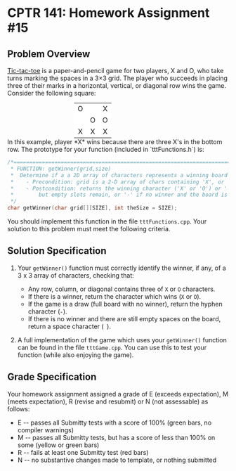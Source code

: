 # CPTR 141: Homework Assignment #15

## Problem Overview

[Tic-tac-toe](https://en.wikipedia.org/wiki/Tic-tac-toe) is a paper-and-pencil game for two players, X and O, who take turns marking the spaces in a 3×3 grid. The player who succeeds in placing three of their marks in a horizontal, vertical, or diagonal row wins the game. Consider the following square:

<table style="margin: auto; width: 200px;">
  <tr>
    <td style="text-align:center;background:white;">O</td>
    <td style="text-align:center;background:white;"> </td>
    <td style="text-align:center;background:white;">X</td>
  </tr><tr>
    <td style="text-align:center;background:white;"> </td>
    <td style="text-align:center;background:white;">O</td>
    <td style="text-align:center;background:white;">O</td>
  </tr><tr>
    <td style="text-align:center;background:white;">X</td>
    <td style="text-align:center;background:white;">X</td>
    <td style="text-align:center;background:white;">X</td>
  </tr>
</table>
In this example, player *X* wins because there are three X's in the bottom row. The prototype for your function (included in `tttFunctions.h`) is:

```c++
/*=====================================================================================
 * FUNCTION: getWinner(grid,size)
 *  Determine if a a 2D array of characters represents a winning board in tic-tac-toe.
 *    - Precondition: grid is a 2-D array of chars containing 'X', or 'O', or ' '.
 *    - Postcondition: returns the winning character ('X' or 'O') or ' ' if no winner
 *        but empty slots remain, or '-' if no winner and the board is full.
 */
char getWinner(char grid[][SIZE], int theSize = SIZE);
```

You should implement this function in the file `tttFunctions.cpp`. Your solution to this problem must meet the following criteria.

## Solution Specification

1. Your ``getWinner()`` function must correctly identify the winner, if any, of a 3 x 3 array of characters, checking that:

    * Any row, column, or diagonal contains three of `X` or `O` characters.
    * If there is a winner, return the character which wins (`X` or `O`).
    * If the game is a draw (full board with no winner), return the hyphen character (`-`).
    * If there is no winner and there are still empty spaces on the board, return a space character (` `).
2. A full implementation of the game which uses your `getWinner()` function can be found in the file `tttGame.cpp`.  You can use this to test your function (while also enjoying the game).

## Grade Specification

Your homework assignment assigned a grade of E (exceeds expectation), M (meets expectation), R (revise and resubmit) or N (not assessable) as follows:

- E -- passes all Submitty tests with a score of 100% (green bars, no compiler warnings)
- M -- passes all Submitty tests, but has a score of less than 100% on some (yellow or green bars)
- R -- fails at least one Submitty test (red bars)
- N -- no substantive changes made to template, or nothing submitted

